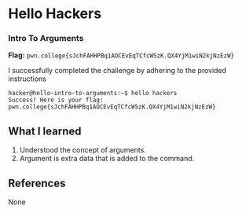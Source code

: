 # Hello Hackers 

### Intro To Arguments 

**Flag:** `pwn.college{sJchFAHHPBq1AOCEvEqTCfcW5zK.QX4YjM1wiN2kjNzEzW}`

I successfully completed the challenge by adhering to the provided instructions

```
hacker@hello~intro-to-arguments:~$ hello hackers
Success! Here is your flag:
pwn.college{sJchFAHHPBq1AOCEvEqTCfcW5zK.QX4YjM1wiN2kjNzEzW}
```

## What I learned

1. Understood the concept of arguments.
2. Argument is extra data that is added to the command.  

## References

None
